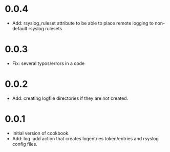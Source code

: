 # 0.0.4

* Add: rsyslog_ruleset attribute to be able to place remote logging to
non-default rsyslog rulesets

# 0.0.3

* Fix: several typos/errors in a code

# 0.0.2

* Add: creating logfile directories if they are not created.

# 0.0.1

* Initial version of cookbook.
* Add: log :add action that creates logentries token/entries and rsyslog config files.
